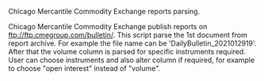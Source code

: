 Chicago Mercantile Commodity Exchange reports parsing.


Chicago Mercantile Commodity Exchange publish reports on ftp://ftp.cmegroup.com/bulletin/. This script parse the 1st document from report archive. For example the file name can be 'DailyBulletin_2021012919'. After that the volume column is parsed for specific instruments required. User can choose instruments and also alter column if required, for example to choose "open interest" instead of "volume".
